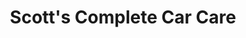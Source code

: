 ---
title: "Scott's Complete Car Care"
url: /lubbock/scotts-complete-car-care-indiana-avenue/
shop: car repair
---